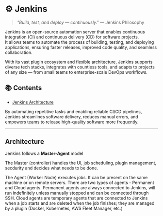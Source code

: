 # ⚙️ Jenkins

> _"Build, test, and deploy — continuously."_ — Jenkins Philosophy

Jenkins is an open-source automation server that enables continuous integration (CI) and continuous delivery (CD) for software projects.  
It allows teams to automate the process of building, testing, and deploying applications, ensuring faster releases, improved code quality, and seamless collaboration.

With its vast plugin ecosystem and flexible architecture, Jenkins supports diverse tech stacks, integrates with countless tools, and adapts to projects of any size — from small teams to enterprise-scale DevOps workflows.

## 📚 Contents

- [Jenkins Architecture](#architecture)
<!-- - [Terminology](#terminology)
- [Basic Commands & Operations](#basic-commands--operations)
- [Jobs & Pipelines](#jobs--pipelines)
- [Plugins & Integrations](#plugins--integrations)
- [Security & User Management](#security--user-management)
- [Scaling Jenkins](#scaling-jenkins) -->

By automating repetitive tasks and enabling reliable CI/CD pipelines, Jenkins streamlines software delivery, reduces manual errors, and empowers teams to release high-quality software more frequently.

---

## Architecture

Jenkins follows a **Master-Agent** model

The Master (controller) handles the UI, job scheduling, plugin management, secdurity and decides what needs to be done.

The Agent (Worker Node) executes jobs. It can be present on the same machine or on remote servers. There are two types of agents - Permanent and Cloud agents. Permanent agents are always connected to Jenkins, will run indefinitely unless manually stopped and can be connected through SSH. Cloud agents are temporary agents that are connected to Jenkins when a job starts and are deleted when the job finishes; they are managed by a plugin (Docker, Kubernetes, AWS Fleet Manager, etc.)
